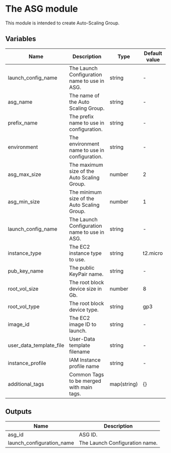 # The ASG module

This module is intended to create Auto-Scaling Group.

## Variables

| Name | Description | Type | Default value |
|-|-|-|-|
| launch_config_name | The Launch Configuration name to use in ASG. | string |-|
| asg_name | The name of the Auto Scaling Group. | string |-|
| prefix_name | The prefix name to use in configuration. | string |-|
| environment | The environment name to use in configuration. | string |-|
| asg_max_size | The maximum size of the Auto Scaling Group. | number | 2 |
| asg_min_size | The minimum size of the Auto Scaling Group. | number | 1 |
| launch_config_name | The Launch Configuration name to use in ASG. | string |-|
| instance_type | The EC2 instance type to use. | string | t2.micro |
| pub_key_name | The public KeyPair name. | string |-|
| root_vol_size | The root block device size in Gb. | number | 8 |
| root_vol_type | The root block device type. | string | gp3 |
| image_id | The EC2 image ID to launch. | string |-|
| user_data_template_file | User-Data template filename | string |-|
| instance_profile | IAM Instance profile name | string |-|
| additional_tags | Common Tags to be merged with main tags. | map(string) | {} |

## Outputs

| Name | Description |
|-|-|
| asg_id | ASG ID. |
| launch_configuration_name | The Launch Configuration name. |
